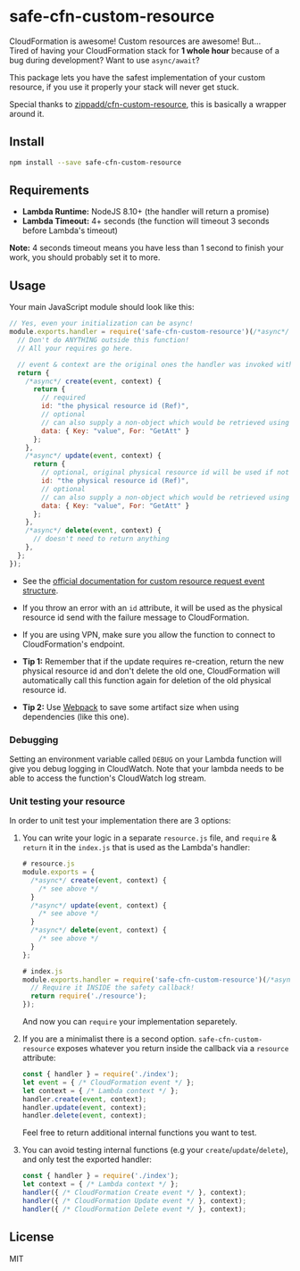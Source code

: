 # safe-cfn-custom-resource

CloudFormation is awesome! Custom resources are awesome! But... \
Tired of having your CloudFormation stack for **1 whole hour** because of a bug during development? Want to use `async/await`?

This package lets you have the safest implementation of your custom resource, if you use it properly your stack will never get stuck.

Special thanks to [zippadd/cfn-custom-resource](https://www.npmjs.com/package/cfn-custom-resource),
this is basically a wrapper around it.

## Install

```bash
npm install --save safe-cfn-custom-resource
```

## Requirements

* **Lambda Runtime:** NodeJS 8.10+ (the handler will return a promise)
* **Lambda Timeout:** 4+ seconds (the function will timeout 3 seconds before Lambda's timeout)

**Note:** 4 seconds timeout means you have less than 1 second to finish your work, you should probably set it to more.

## Usage

Your main JavaScript module should look like this:

```javascript
// Yes, even your initialization can be async!
module.exports.handler = require('safe-cfn-custom-resource')(/*async*/ () => {
  // Don't do ANYTHING outside this function!
  // All your requires go here.

  // event & context are the original ones the handler was invoked with.
  return {
    /*async*/ create(event, context) {
      return {
        // required
        id: "the physical resource id (Ref)",
        // optional
        // can also supply a non-object which would be retrieved using !GetAtt: [ResourceLogicalId, Data]
        data: { Key: "value", For: "GetAtt" }
      };
    },
    /*async*/ update(event, context) {
      return {
        // optional, original physical resource id will be used if not supplied
        id: "the physical resource id (Ref)",
        // optional
        // can also supply a non-object which would be retrieved using !GetAtt: [ResourceLogicalId, Data]
        data: { Key: "value", For: "GetAtt" }
      };
    },
    /*async*/ delete(event, context) {
      // doesn't need to return anything
    },
  };
});
```

* See the [official documentation for custom resource request event structure](https://docs.aws.amazon.com/AWSCloudFormation/latest/UserGuide/crpg-ref-requests.html).
* If you throw an error with an `id` attribute, it will be used as the physical resource id send with the failure message to CloudFormation.
* If you are using VPN, make sure you allow the function to connect to CloudFormation's endpoint.

* **Tip 1:** Remember that if the update requires re-creation, return the new physical resource id and don't delete the old one,
             CloudFormation will automatically call this function again for deletion of the old physical resource id.
* **Tip 2:** Use [Webpack](https://webpack.js.org/) to save some artifact size when using dependencies (like this one).

### Debugging

Setting an environment variable called `DEBUG` on your Lambda function will give you debug logging in CloudWatch.
Note that your lambda needs to be able to access the function's CloudWatch log stream.

### Unit testing your resource

In order to unit test your implementation there are 3 options:

1. You can write your logic in a separate `resource.js` file,
   and `require` & `return` it in the `index.js` that is used as the Lambda's handler:

   ```javascript
   # resource.js
   module.exports = {
     /*async*/ create(event, context) {
       /* see above */
     }
     /*async*/ update(event, context) {
       /* see above */
     }
     /*async*/ delete(event, context) {
       /* see above */
     }
   };

   # index.js
   module.exports.handler = require('safe-cfn-custom-resource')(/*async*/ () => {
     // Require it INSIDE the safety callback!
     return require('./resource');
   });
   ```

   And now you can `require` your implementation separetely.

2. If you are a minimalist there is a second option. `safe-cfn-custom-resource`
   exposes whatever you return inside the callback via a `resource` attribute:

   ```javascript
   const { handler } = require('./index');
   let event = { /* CloudFormation event */ };
   let context = { /* Lambda context */ };
   handler.create(event, context);
   handler.update(event, context);
   handler.delete(event, context);
   ```

   Feel free to return additional internal functions you want to test.

3. You can avoid testing internal functions (e.g your `create`/`update`/`delete`),
   and only test the exported handler:

   ```javascript
   const { handler } = require('./index');
   let context = { /* Lambda context */ };
   handler({ /* CloudFormation Create event */ }, context);
   handler({ /* CloudFormation Update event */ }, context);
   handler({ /* CloudFormation Delete event */ }, context);
   ```

## License

MIT
